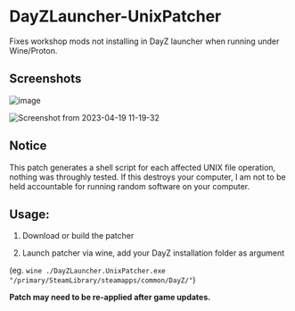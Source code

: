 # DayZLauncher-UnixPatcher

Fixes workshop mods not installing in DayZ launcher when running under Wine/Proton.

## Screenshots

![image](https://user-images.githubusercontent.com/4209639/233074283-b42db574-c6cd-42a8-8371-0a632b6c349d.png)

![Screenshot from 2023-04-19 11-19-32](https://user-images.githubusercontent.com/4209639/233074371-563ca89b-2dda-4d90-b2fe-ef7045ea653b.png)

## Notice

This patch generates a shell script for each affected UNIX file operation, nothing was throughly tested. If this destroys your computer, I am not to be held accountable for running random software on your computer. 

## Usage:

1. Download or build the patcher

2. Launch patcher via wine, add your DayZ installation folder as argument 

(eg. `wine ./DayZLauncher.UnixPatcher.exe "/primary/SteamLibrary/steamapps/common/DayZ/"`)

**Patch may need to be re-applied after game updates.**
